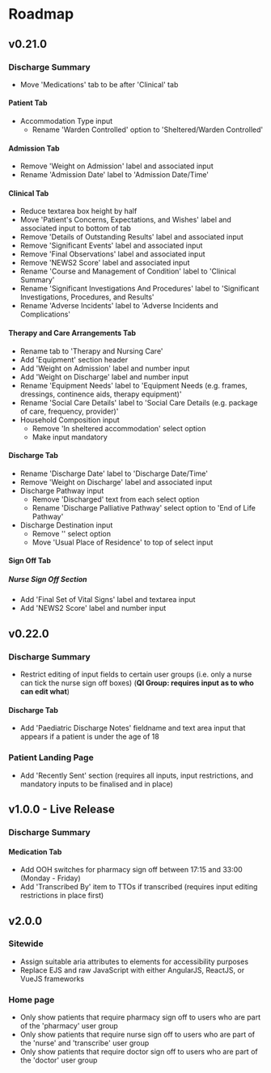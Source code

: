 # Roadmap

## v0.21.0

### Discharge Summary

-   Move 'Medications' tab to be after 'Clinical' tab

#### Patient Tab
-   Accommodation Type input
    - Rename 'Warden Controlled' option to 'Sheltered/Warden Controlled'

#### Admission Tab

-   Remove 'Weight on Admission' label and associated input
-   Rename 'Admission Date' label to 'Admission Date/Time'

#### Clinical Tab

-   Reduce textarea box height by half
-   Move 'Patient's Concerns, Expectations, and Wishes' label and associated input to bottom of tab
-   Remove 'Details of Outstanding Results' label and associated input
-   Remove 'Significant Events' label and associated input
-   Remove 'Final Observations' label and associated input
-   Remove 'NEWS2 Score' label and associated input
-   Rename 'Course and Management of Condition' label to 'Clinical Summary'
-   Rename 'Significant Investigations And Procedures' label to 'Significant Investigations, Procedures, and Results'
-   Rename 'Adverse Incidents' label to 'Adverse Incidents and Complications'

#### Therapy and Care Arrangements Tab

-   Rename tab to 'Therapy and Nursing Care'
-   Add 'Equipment' section header
-   Add 'Weight on Admission' label and number input
-   Add 'Weight on Discharge' label and number input
-   Rename 'Equipment Needs' label to 'Equipment Needs (e.g. frames, dressings, continence aids, therapy equipment)'
-   Rename 'Social Care Details' label to 'Social Care Details (e.g. package of care, frequency, provider)'
-   Household Composition input
    - Remove 'In sheltered accommodation' select option
    - Make input mandatory


#### Discharge Tab

-   Rename 'Discharge Date' label to 'Discharge Date/Time'
-   Remove 'Weight on Discharge' label and associated input
-   Discharge Pathway input
    - Remove 'Discharged' text from each select option
    - Rename 'Discharge Palliative Pathway' select option to 'End of Life Pathway'
-   Discharge Destination input
    - Remove '' select option
    - Move 'Usual Place of Residence' to top of select input

#### Sign Off Tab

##### Nurse Sign Off Section
-   Add 'Final Set of Vital Signs' label and textarea input
-   Add 'NEWS2 Score' label and number input


## v0.22.0

### Discharge Summary

-   Restrict editing of input fields to certain user groups (i.e. only a nurse can tick the nurse sign off boxes) (**QI Group: requires input as to who can edit what**)

#### Discharge Tab

-   Add 'Paediatric Discharge Notes' fieldname and text area input that appears if a patient is under the age of 18

### Patient Landing Page

-   Add 'Recently Sent' section (requires all inputs, input restrictions, and mandatory inputs to be finalised and in place)

## v1.0.0 - Live Release

### Discharge Summary

#### Medication Tab

-   Add OOH switches for pharmacy sign off between 17:15 and 33:00 (Monday - Friday)
-   Add 'Transcribed By' item to TTOs if transcribed (requires input editing restrictions in place first)

## v2.0.0

### Sitewide

-   Assign suitable aria attributes to elements for accessibility purposes
-   Replace EJS and raw JavaScript with either AngularJS, ReactJS, or VueJS frameworks

### Home page

-   Only show patients that require pharmacy sign off to users who are part of the 'pharmacy' user group
-   Only show patients that require nurse sign off to users who are part of the 'nurse' and 'transcribe' user group
-   Only show patients that require doctor sign off to users who are part of the 'doctor' user group
